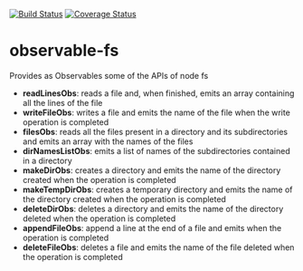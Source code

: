 [![Build Status](https://travis-ci.org/EnricoPicci/observable-fs.svg?branch=master)](https://travis-ci.org/EnricoPicci/observable-fs)
[![Coverage Status](https://coveralls.io/repos/github/EnricoPicci/observable-fs/badge.svg?branch=master)](https://coveralls.io/github/EnricoPicci/observable-fs?branch=master)

# observable-fs

Provides as Observables some of the APIs of node fs

-   **readLinesObs**: reads a file and, when finished, emits an array containing all the lines of the file
-   **writeFileObs**: writes a file and emits the name of the file when the write operation is completed
-   **filesObs**: reads all the files present in a directory and its subdirectories and emits an array with the names of the files
-   **dirNamesListObs**: emits a list of names of the subdirectories contained in a directory
-   **makeDirObs**: creates a directory and emits the name of the directory created when the operation is completed
-   **makeTempDirObs**: creates a temporary directory and emits the name of the directory created when the operation is completed
-   **deleteDirObs**: deletes a directory and emits the name of the directory deleted when the operation is completed
-   **appendFileObs**: append a line at the end of a file and emits when the operation is completed
-   **deleteFileObs**: deletes a file and emits the name of the file deleted when the operation is completed
